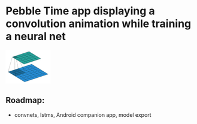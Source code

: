 # Pebble Time app displaying a convolution animation while training a neural net

![Alt text](/resources/images/convolution.png)

## Roadmap:
- convnets, lstms, Android companion app, model export
